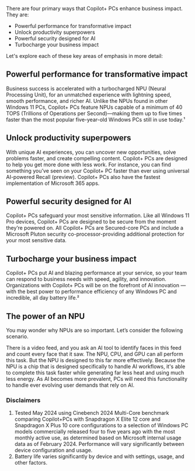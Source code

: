 There are four primary ways that Copilot+ PCs enhance business impact. They are: 

- Powerful performance for transformative impact
- Unlock productivity superpowers
- Powerful security designed for AI
- Turbocharge your business impact

Let's explore each of these key areas of emphasis in more detail: 

## Powerful performance for transformative impact

Business success is accelerated with a turbocharged NPU (Neural Processing Unit), for an unmatched experience with lightning speed, smooth performance, and richer AI. Unlike the NPUs found in other Windows 11 PCs, Copilot+ PCs feature NPUs capable of a minimum of 40 TOPS (Trillions of Operations per Second)—making them up to five times faster than the most popular five-year-old Windows PCs still in use today.¹

## Unlock productivity superpowers

With unique AI experiences, you can uncover new opportunities, solve problems faster, and create compelling content. Copilot+ PCs are designed to help you get more done with less work. For instance, you can find something you’ve seen on your Copilot+ PC faster than ever using universal AI-powered Recall (preview). Copilot+ PCs also have the fastest implementation of Microsoft 365 apps.

## Powerful security designed for AI

Copilot+ PCs safeguard your most sensitive information. Like all Windows 11 Pro devices, Copilot+ PCs are designed to be secure from the moment they’re powered on. All Copilot+ PCs are Secured-core PCs and include a Microsoft Pluton security co-processor-providing additional protection for your most sensitive data.

## Turbocharge your business impact

Copilot+ PCs put AI and blazing performance at your service, so your team can respond to business needs with speed, agility, and innovation. Organizations with Copilot+ PCs will be on the forefront of AI innovation — with the best power to performance efficiency of any Windows PC and incredible, all day battery life.²

## The power of an NPU

You may wonder why NPUs are so important. Let’s consider the following scenario.

There is a video feed, and you ask an AI tool to identify faces in this feed and count every face that it saw. The NPU, CPU, and GPU can all perform this task. But the NPU is designed to this far more effectively. Because the NPU is a chip that is designed specifically to handle AI workflows, it's able to complete this task faster while generating far less heat and using much less energy. As AI becomes more prevalent, PCs will need this functionality to handle ever evolving user demands that rely on AI.

### Disclaimers

1. Tested May 2024 using Cinebench 2024 Multi-Core benchmark comparing Copilot+PCs with Snapdragon X Elite 12 core and Snapdragon X Plus 10 core configurations to a selection of Windows PC models commercially released four to five years ago with the most monthly active use, as determined based on Microsoft internal usage data as of February 2024. Performance will vary significantly between device configuration and usage.
1. Battery life varies significantly by device and with settings, usage, and other factors.